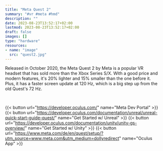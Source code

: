 ```yaml
---
title: "Meta Quest 2"
summary: "#vr #meta #hmd"
description: ""
date: 2023-08-23T13:52:17+02:00
lastmod: 2023-08-23T13:52:17+02:00
draft: false
images: []
type: "hardware"
resources:
- name: "image"
  src: "quest2.jpg"
---
```

Released in October 2020, the Meta Quest 2 by Meta is a popular VR headset that has sold more than the Xbox Series S/X. With a good price and modern features, it's 20% lighter and 15% smaller than the one before it. Plus, it has a faster screen update at 120 Hz, which is a big step up from the old Quest's 72 Hz.

<br>

{{< button url="https://developer.oculus.com/" name="Meta Dev Portal" >}}
{{< button url="https://developer.oculus.com/documentation/unreal/unreal-quick-start-guide-quest/" name="Get Started w/ Unreal" >}}
{{< button url="https://developer.oculus.com/documentation/unity/unity-gs-overview/" name="Get Started w/ Unity" >}}
{{< button url="https://www.meta.com/de/en/quest/setup/?utm_source=www.meta.com&utm_medium=dollyredirect" name="Oculus App" >}}
